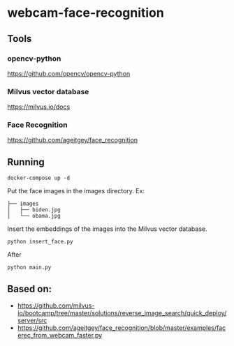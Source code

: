 # webcam-face-recognition

## Tools

### opencv-python
https://github.com/opencv/opencv-python

### Milvus vector database
https://milvus.io/docs

### Face Recognition
https://github.com/ageitgey/face_recognition

## Running

```
docker-compose up -d
```

Put the face images in the images directory. Ex:


```
├── images
│   ├── biden.jpg
│   └── obama.jpg
```

Insert the embeddings of the images into the Milvus vector database.
```
python insert_face.py
```
After

```
python main.py
```

## Based on:
- https://github.com/milvus-io/bootcamp/tree/master/solutions/reverse_image_search/quick_deploy/server/src
- https://github.com/ageitgey/face_recognition/blob/master/examples/facerec_from_webcam_faster.py
